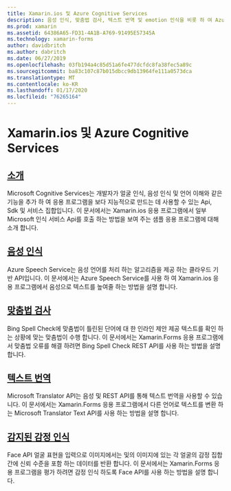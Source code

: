 ```yaml
---
title: Xamarin.ios 및 Azure Cognitive Services
description: 음성 인식, 맞춤법 검사, 텍스트 번역 및 emotion 인식을 비롯 하 여 Azure Cognitive Services를 사용 하 여 Xamarin Forms 응용 프로그램에 인텔리전스를 추가 합니다.
ms.prod: xamarin
ms.assetid: 64386A65-FD31-4A1B-A769-91495E57345A
ms.technology: xamarin-forms
author: davidbritch
ms.author: dabritch
ms.date: 06/27/2019
ms.openlocfilehash: 03fb194a4c85d51a6fe477dcfdc8fa38fec5a89c
ms.sourcegitcommit: ba83c107c87b015dbcc9db13964fe111a0573dca
ms.translationtype: MT
ms.contentlocale: ko-KR
ms.lasthandoff: 01/17/2020
ms.locfileid: "76265164"
---
```

# <a name="xamarinforms-and-azure-cognitive-services"></a>Xamarin.ios 및 Azure Cognitive Services

## <a name="introductionintroductionmd"></a>[소개](introduction.md)

Microsoft Cognitive Services는 개발자가 얼굴 인식, 음성 인식 및 언어 이해와 같은 기능을 추가 하 여 응용 프로그램을 보다 지능적으로 만드는 데 사용할 수 있는 Api, Sdk 및 서비스 집합입니다. 이 문서에서는 Xamarin.ios 응용 프로그램에서 일부 Microsoft 인식 서비스 Api를 호출 하는 방법을 보여 주는 샘플 응용 프로그램에 대해 소개 합니다.

## <a name="speech-recognitionspeech-recognitionmd"></a>[음성 인식](speech-recognition.md)

Azure Speech Service는 음성 언어를 처리 하는 알고리즘을 제공 하는 클라우드 기반 API입니다. 이 문서에서는 Azure Speech Service를 사용 하 여 Xamarin.ios 응용 프로그램에서 음성으로 텍스트를 높여줄 하는 방법을 설명 합니다.

## <a name="spell-checkspell-checkmd"></a>[맞춤법 검사](spell-check.md)

Bing Spell Check에 맞춤법이 틀린된 단어에 대 한 인라인 제안 제공 텍스트를 확인 하는 상황에 맞는 맞춤법이 수행 합니다. 이 문서에서는 Xamarin.Forms 응용 프로그램에서 맞춤법 오류를 해결 하려면 Bing Spell Check REST API를 사용 하는 방법을 설명 합니다.

## <a name="text-translationtext-translationmd"></a>[텍스트 번역](text-translation.md)

Microsoft Translator API는 음성 및 REST API를 통해 텍스트 번역을 사용할 수 있습니다. 이 문서에서는 Xamarin.Forms 응용 프로그램에서 다른 언어로 텍스트를 변환 하는 Microsoft Translator Text API를 사용 하는 방법을 설명 합니다.

## <a name="perceived-emotion-recognitionemotion-recognitionmd"></a>[감지된 감정 인식](emotion-recognition.md)

Face API 얼굴 표현을 입력으로 이미지에서는 및의 이미지에 있는 각 얼굴의 감정 집합 간에 신뢰 수준을 포함 하는 데이터를 반환 합니다. 이 문서에서는 Xamarin.Forms 응용 프로그램을 평가 하려면 감정 인식 하도록 Face API를 사용 하는 방법을 설명 합니다.
